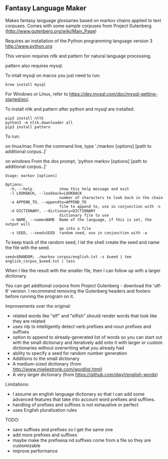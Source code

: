 Fantasy Language Maker
----------------------

Makes fantasy language glossaries based on markov chains applied to text corpuses. Comes with some sample corpuses from Project Gutenberg. (http://www.gutenberg.org/wiki/Main_Page)

Requires an installation of the Python programming language version 3
http://www.python.org

This version requires nltk and pattern for natural language processing.

pattern also requires mysql.

To intall mysql on macos you just need to run:

```
brew install mysql
```

For Windows or Linux, refer to https://dev.mysql.com/doc/mysql-getting-started/en/. 

To install nltk and pattern after python and mysql are installed:

```
pip3 install nltk
python3 -m nltk.downloader all
pip3 install pattern
```

To run:

on linux/mac 
From the command line, type './markov [options] <path to corpus> [path to additional corpus..]'

on windows
From the dos prompt, 'python markov [options] <path to corpus> [path to additional corpus..]'

```
Usage: markov [options]

Options:
  -h, --help            show this help message and exit
  -l LOOKBACK, --lookback=LOOKBACK
                        number of characters to look back in the chain
  -a APPEND_TO, --appendto=APPEND_TO
                        file to append to, use in conjunction with -s
  -d DICTIONARY, --dictionary=DICTIONARY
                        dictionary file to use
  -n NAME, --name=NAME  Name of the language, if this is set, the output will
                        go into a file
  -s SEED, --seed=SEED  random seed, use in conjunction with -a

```                        

To keep track of the random seed, I let the shell create the seed and name the file with the seed.

```
seed=$RANDOM; ./markov corpus/english.txt -s $seed | tee english_corpus_$seed.txt | less
```

When I like the result with the smaller file, then I can follow up with a larger dictionary.

You can get additional corpora from Project Gutenberg - download the 'utf-8' version. I recommend removing the Gutenberg headers and footers before running the program on it.

Improvements over the original:
* related words like "elf" and "elfish" should render words that look like they are related
* uses nlp to intelligently detect verb prefixes and noun prefixes and suffixes
* option to append to already-generated list of words so you can start out with the small dictionary and iteratively add onto it with larger or custom dictionaries without overwriting what you already had
* ability to specify a seed for random number generation
* Additions to the small dictionary
* A medium-sized dictionary (from http://www.mieliestronk.com/wordlist.html)
* A very larger dictionary (from https://github.com/dwyl/english-words)

Limitations:
* I assume an english language dictionary so that I can add some advanced features that take into account word prefixes and suffixes.
* handling of prefixes and suffixes is not exhaustive or perfect
* uses English pluralization rules

TODO:
* save suffixes and prefixes so I get the same one
* add more prefixes and suffixes
* maybe make the prefixesa nd suffixes come from a file so they are customizable
* improve performance
